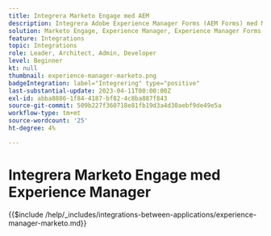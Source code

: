 ```yaml
---
title: Integrera Marketo Engage med AEM
description: Integrera Adobe Experience Manager Forms (AEM Forms) med Marketo Engage för smidig framtagning av leads.
solution: Marketo Engage, Experience Manager, Experience Manager Forms
feature: Integrations
topic: Integrations
role: Leader, Architect, Admin, Developer
level: Beginner
kt: null
thumbnail: experience-manager-marketo.png
badgeIntegration: label="Integrering" type="positive"
last-substantial-update: 2023-04-11T00:00:00Z
exl-id: abba8886-1f84-4187-bf82-4c8ba887f843
source-git-commit: 509b227f360718e81fb19d3a4d30aebf9de49e5a
workflow-type: tm+mt
source-wordcount: '25'
ht-degree: 4%

---
```


# Integrera Marketo Engage med Experience Manager

{{$include /help/_includes/integrations-between-applications/experience-manager-marketo.md}}
